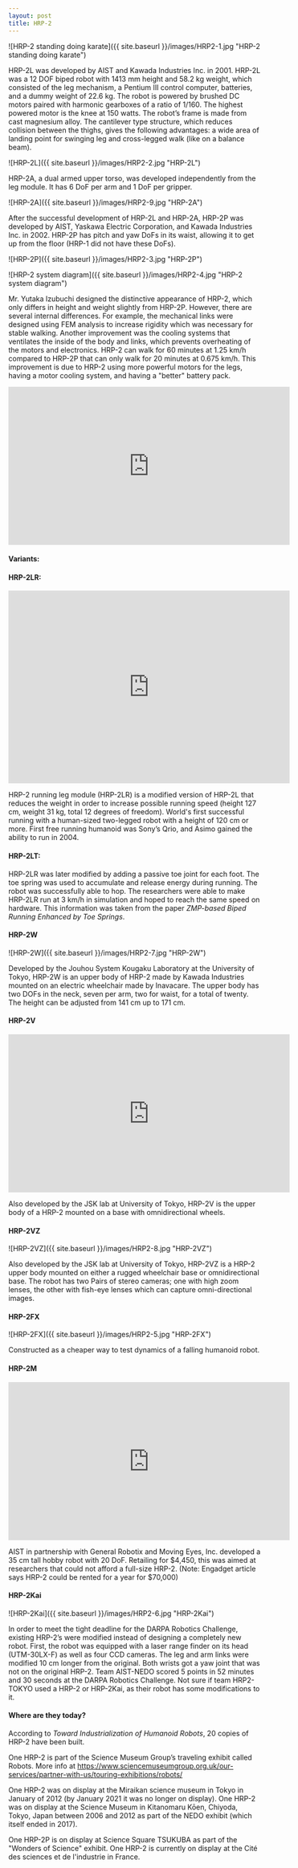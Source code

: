 ```yaml
---
layout: post
title: HRP-2
---
```


![HRP-2 standing doing karate]({{ site.baseurl }}/images/HRP2-1.jpg "HRP-2 standing doing karate")


HRP-2L was developed by AIST and Kawada Industries Inc. in 2001. HRP-2L was a 12 DOF biped robot with 1413 mm height and 58.2 kg weight, which consisted of the leg mechanism, a  Pentium III control computer, batteries, and a dummy weight of 22.6 kg. The robot is powered by brushed DC motors paired with harmonic gearboxes of a ratio of 1/160. The highest powered motor is the knee at 150 watts. The robot’s frame is made from cast magnesium alloy. The cantilever type structure, which reduces collision between the thighs, gives the following advantages: a wide area of landing point for swinging leg and cross-legged walk (like on a balance beam).

![HRP-2L]({{ site.baseurl }}/images/HRP2-2.jpg "HRP-2L")

HRP-2A, a dual armed upper torso, was developed independently from the leg module. It has 6 DoF per arm and 1 DoF per gripper. 

![HRP-2A]({{ site.baseurl }}/images/HRP2-9.jpg "HRP-2A")

After the successful development of HRP-2L and HRP-2A, HRP-2P was developed by AIST, Yaskawa Electric Corporation, and Kawada Industries Inc. in 2002.  HRP-2P has pitch and yaw DoFs in its waist, allowing it to get up from the floor (HRP-1 did not have these DoFs).

![HRP-2P]({{ site.baseurl }}/images/HRP2-3.jpg "HRP-2P")


![HRP-2 system diagram]({{ site.baseurl }}/images/HRP2-4.jpg "HRP-2 system diagram")

Mr. Yutaka Izubuchi designed the distinctive appearance of HRP-2, which only differs in height and weight slightly from HRP-2P. However, there are several internal differences. For example, the mechanical links were designed using FEM analysis to increase rigidity which was necessary for stable walking. Another improvement was the cooling systems that ventilates the inside of the body and links, which prevents overheating of the motors and electronics. HRP-2 can walk for 60 minutes at 1.25 km/h compared to HRP-2P that can only walk for 20 minutes at 0.675 km/h. This improvement is due to HRP-2 using more powerful motors for the legs, having a motor cooling system, and having a "better" battery pack.

<iframe width="560" height="315" src="https://www.youtube.com/embed/8ckSC0WuqX0" title="YouTube video player" frameborder="0" allow="accelerometer; autoplay; clipboard-write; encrypted-media; gyroscope; picture-in-picture" allowfullscreen></iframe>


#### Variants:

#### HRP-2LR:

<iframe src="https://archive.org/embed/20040415-2" width="560" height="384" frameborder="0" webkitallowfullscreen="true" mozallowfullscreen="true" allowfullscreen></iframe>

HRP-2 running leg module (HRP-2LR) is a modified version of HRP-2L that reduces the weight in order to increase possible running speed (height 127 cm, weight 31 kg, total 12 degrees of freedom). World's first successful running with a human-sized two-legged robot with a height of 120 cm or more. First free running humanoid was Sony’s Qrio, and Asimo gained the ability to run in 2004. 

#### HRP-2LT:

HRP-2LR was later modified by adding a passive toe joint for each foot. The toe spring was used to accumulate and release energy during running. The robot was successfully able to hop. The researchers were able to make HRP-2LR run at 3 km/h in simulation and hoped to reach the same speed on hardware. This information was taken from the paper _ZMP-based Biped Running Enhanced by Toe Springs_.

#### HRP-2W

![HRP-2W]({{ site.baseurl }}/images/HRP2-7.jpg "HRP-2W")

Developed by the Jouhou System Kougaku Laboratory at the University of Tokyo, HRP-2W is an upper body of HRP-2 made by Kawada Industries mounted on an electric wheelchair made by Inavacare. The upper body has two DOFs in the neck, seven per arm, two for waist, for a total of twenty. The height can be adjusted from 141 cm up to 171 cm.


#### HRP-2V

<iframe width="560" height="315" src="https://www.youtube.com/embed/0gH-Po6agKw?start=36" title="YouTube video player" frameborder="0" allow="accelerometer; autoplay; clipboard write; encrypted-media; gyroscope; picture-in-picture" allowfullscreen></iframe>

Also developed by the JSK lab at University of Tokyo, HRP-2V is the upper body of a HRP-2 mounted on a base with omnidirectional wheels.

#### HRP-2VZ

![HRP-2VZ]({{ site.baseurl }}/images/HRP2-8.jpg "HRP-2VZ")

Also developed by the JSK lab at University of Tokyo, HRP-2VZ is a HRP-2 upper body mounted on either a rugged wheelchair base or omnidirectional base. The robot has two
Pairs of stereo cameras; one with high zoom lenses, the other with fish-eye lenses which can capture omni-directional images.


#### HRP-2FX 

![HRP-2FX]({{ site.baseurl }}/images/HRP2-5.jpg "HRP-2FX")

Constructed as a cheaper way to test dynamics of a falling humanoid robot.

#### HRP-2M

<iframe width="560" height="315" src="https://www.youtube.com/embed/W-p9oLHlo_s" title="YouTube video player" frameborder="0" allow="accelerometer; autoplay; clipboard-write; encrypted-media; gyroscope; picture-in-picture" allowfullscreen></iframe>

AIST in partnership with General Robotix and Moving Eyes, Inc. developed a 35 cm tall hobby robot with 20 DoF. Retailing for $4,450, this was aimed at researchers that could not afford a full-size HRP-2. (Note: Engadget article says HRP-2 could be rented for a year for $70,000)

#### HRP-2Kai

![HRP-2Kai]({{ site.baseurl }}/images/HRP2-6.jpg "HRP-2Kai")

In order to meet the tight deadline for the DARPA Robotics Challenge, existing HRP-2’s were modified instead of designing a completely new robot. First, the robot was equipped with a laser range finder on its head (UTM-30LX-F) as well as four CCD cameras. The leg and arm links were modified 10 cm longer from the original. Both wrists got a yaw joint that was not on the original HRP-2. Team AIST-NEDO scored 5 points in 52 minutes and 30 seconds at the DARPA Robotics Challenge. Not sure if team HRP2-TOKYO used a HRP-2 or HRP-2Kai, as their robot has some modifications to it.


#### Where are they today?
According to _Toward Industrialization of Humanoid Robots_, 20 copies of HRP-2 have been built.

One HRP-2 is part of the Science Museum Group’s traveling exhibit called Robots. More info at https://www.sciencemuseumgroup.org.uk/our-services/partner-with-us/touring-exhibitions/robots/

One HRP-2 was on display at the Miraikan science museum in Tokyo in January of 2012 (by January 2021 it was no longer on display). One HRP-2 was on display at the Science Museum in Kitanomaru Kōen, Chiyoda, Tokyo, Japan between 2006 and 2012 as part of the NEDO exhibit (which itself ended in 2017).

One HRP-2P is on display at Science Square TSUKUBA as part of the "Wonders of Science" exhibit. One HRP-2 is currently on display at the Cité des sciences et de l'industrie in France.
